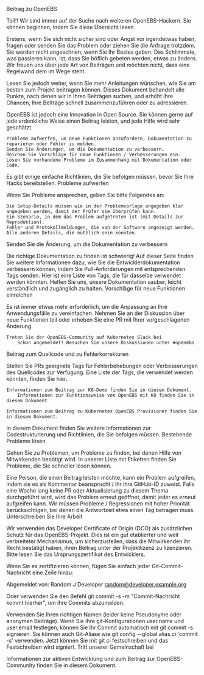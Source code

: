 Beitrag zu OpenEBS

Toll!! Wir sind immer auf der Suche nach weiteren OpenEBS-Hackern. Sie können beginnen, indem Sie diese Übersicht lesen

Erstens, wenn Sie sich nicht sicher sind oder Angst vor irgendetwas haben, fragen oder senden Sie das Problem oder ziehen Sie die Anfrage trotzdem. Sie werden nicht angeschrien, wenn Sie Ihr Bestes geben. Das Schlimmste, was passieren kann, ist, dass Sie höflich gebeten werden, etwas zu ändern. Wir freuen uns über jede Art von Beiträgen und möchten nicht, dass eine Regelwand dem im Wege steht.

Lesen Sie jedoch weiter, wenn Sie mehr Anleitungen wünschen, wie Sie am besten zum Projekt beitragen können. Dieses Dokument behandelt alle Punkte, nach denen wir in Ihren Beiträgen suchen, und erhöht Ihre Chancen, Ihre Beiträge schnell zusammenzuführen oder zu adressieren.

OpenEBS ist jedoch eine Innovation in Open Source. Sie können gerne auf jede erdenkliche Weise einen Beitrag leisten, und jede Hilfe wird sehr geschätzt.

    Probleme aufwerfen, um neue Funktionen anzufordern, Dokumentation zu reparieren oder Fehler zu melden.
    Senden Sie Änderungen, um die Dokumentation zu verbessern.
    Reichen Sie Vorschläge für neue Funktionen / Verbesserungen ein.
    Lösen Sie vorhandene Probleme im Zusammenhang mit Dokumentation oder Code.

Es gibt einige einfache Richtlinien, die Sie befolgen müssen, bevor Sie Ihre Hacks bereitstellen.
Probleme aufwerfen

Wenn Sie Probleme ansprechen, geben Sie bitte Folgendes an:

    Die Setup-Details müssen wie in der Problemvorlage angegeben klar angegeben werden, damit der Prüfer sie überprüfen kann.
    Ein Szenario, in dem das Problem aufgetreten ist (mit Details zur Reproduktion).
    Fehler und Protokollmeldungen, die von der Software angezeigt werden.
    Alle anderen Details, die nützlich sein könnten.

Senden Sie die Änderung, um die Dokumentation zu verbessern

Die richtige Dokumentation zu finden ist schwierig! Auf dieser Seite finden Sie weitere Informationen dazu, wie Sie die Entwicklerdokumentation verbessern können, indem Sie Pull-Anforderungen mit entsprechenden Tags senden. Hier ist eine Liste von Tags, die für dasselbe verwendet werden könnten. Helfen Sie uns, unsere Dokumentation sauber, leicht verständlich und zugänglich zu halten.
Vorschläge für neue Funktionen einreichen

Es ist immer etwas mehr erforderlich, um die Anpassung an Ihre Anwendungsfälle zu vereinfachen. Nehmen Sie an der Diskussion über neue Funktionen teil oder erheben Sie eine PR mit Ihrer vorgeschlagenen Änderung.

    Treten Sie der OpenEBS-Community auf Kubernetes Slack bei
        Schon angemeldet? Besuchen Sie unsere Diskussionen unter #openebs

Beitrag zum Quellcode und zu Fehlerkorrekturen

Stellen Sie PRs geeignete Tags für Fehlerbehebungen oder Verbesserungen des Quellcodes zur Verfügung. Eine Liste der Tags, die verwendet werden könnten, finden Sie hier.

    Informationen zum Beitrag zur K8-Demo finden Sie in diesem Dokument.
        Informationen zur Funktionsweise von OpenEBS mit K8 finden Sie in diesem Dokument

    Informationen zum Beitrag zu Kubernetes OpenEBS Provisioner finden Sie in diesem Dokument.

In diesem Dokument finden Sie weitere Informationen zur Codestrukturierung und Richtlinien, die Sie befolgen müssen.
Bestehende Probleme lösen

Gehen Sie zu Problemen, um Probleme zu finden, bei denen Hilfe von Mitwirkenden benötigt wird. In unserer Liste mit Etiketten finden Sie Probleme, die Sie schneller lösen können.

Eine Person, die einen Beitrag leisten möchte, kann ein Problem aufgreifen, indem sie es als Kommentar beansprucht / ihr ihre GitHub-ID zuweist. Falls eine Woche lang keine PR oder Aktualisierung zu diesem Thema durchgeführt wird, wird das Problem erneut geöffnet, damit jeder es erneut aufgreifen kann. Wir müssen Probleme / Regressionen mit hoher Priorität berücksichtigen, bei denen die Antwortzeit etwa einen Tag betragen muss.
Unterschreiben Sie Ihre Arbeit

Wir verwenden das Developer Certificate of Origin (DCO) als zusätzlichen Schutz für das OpenEBS-Projekt. Dies ist ein gut etablierter und weit verbreiteter Mechanismus, um sicherzustellen, dass die Mitwirkenden ihr Recht bestätigt haben, ihren Beitrag unter der Projektlizenz zu lizenzieren. Bitte lesen Sie das Ursprungszertifikat des Entwicklers.

Wenn Sie es zertifizieren können, fügen Sie einfach jeder Git-Commit-Nachricht eine Zeile hinzu:

  Abgemeldet von: Random J Developer <random@developer.example.org>

Oder verwenden Sie den Befehl git commit -s -m "Commit-Nachricht kommt hierher", um Ihre Commits abzumelden.

Verwenden Sie Ihren richtigen Namen (leider keine Pseudonyme oder anonymen Beiträge). Wenn Sie Ihre git-Konfigurationen user.name und user.email festlegen, können Sie Ihr Commit automatisch mit git commit -s signieren. Sie können auch Git-Aliase wie git config --global alias.ci 'commit -s' verwenden. Jetzt können Sie mit git ci festschreiben und das Festschreiben wird signiert.
Tritt unserer Gemeinschaft bei

Informationen zur aktiven Entwicklung und zum Beitrag zur OpenEBS-Community finden Sie in diesem Dokument.

